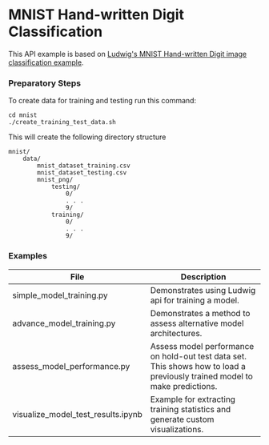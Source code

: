 # MNIST Hand-written Digit Classification

This API example is based on [Ludwig's MNIST Hand-written Digit image classification example](https://uber.github.io/ludwig/examples/#image-classification-mnist). 

### Preparatory Steps
To create data for training and testing run this command:
```
cd mnist
./create_training_test_data.sh
```

This will create the following directory structure
```
mnist/
    data/
        mnist_dataset_training.csv
        mnist_dataset_testing.csv
        mnist_png/
            testing/
                0/
                . . .
                9/
            training/
                0/
                . . .
                9/
```

### Examples
|File|Description|
|----|-----------|
|simple_model_training.py|Demonstrates using Ludwig api for training a model.|
|advance_model_training.py|Demonstrates a method to assess alternative model architectures.|
|assess_model_performance.py|Assess model performance on hold-out test data set.  This shows how to load a previously trained model to make predictions.|
|visualize_model_test_results.ipynb|Example for extracting training statistics and generate custom visualizations.|

